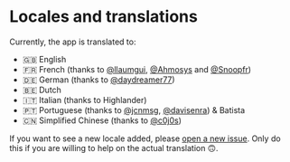 #  Locales and translations

Currently, the app is translated to:

* 🇬🇧 English
* 🇫🇷 French (thanks to [@llaumgui](https://github.com/llaumgui), [@Ahmosys](https://github.com/llaumgui) and [@Snoopfr](https://github.com/Snoopfr))
* 🇩🇪 German (thanks to [@daydreamer77](https://github.com/daydreamer77))
* 🇧🇪 Dutch
* 🇮🇹 Italian (thanks to Highlander)
* 🇵🇹 Portuguese (thanks to [@jcnmsg](https://github.com/jcnmsg), [@davisenra](https://github.com/davisenra)) & Batista
* 🇨🇳 Simplified Chinese (thanks to [@c0j0s](https://github.com/c0j0s))

If you want to see a new locale added, please  [open a new issue](https://github.com/robiningelbrecht/statistics-for-strava/issues/new?template=translations-and-localisation.md).
Only do this if you are willing to help on the actual translation 🙃.